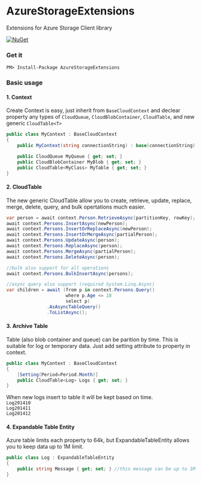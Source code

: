 AzureStorageExtensions
======================

Extensions for Azure Storage Client library

[![NuGet](https://img.shields.io/nuget/v/AzureStorageExtensions.svg)](https://www.nuget.org/packages/AzureStorageExtensions)

### Get it
```
PM> Install-Package AzureStorageExtensions
```

### Basic usage

#### 1. Context
Create Context is easy, just inherit from `BaseCloudContext` and declear property any types of `CloudQueue`, `CloudBlobContainer`, `CloudTable`, and new generic `CloudTable<T>`
```csharp
public class MyContext : BaseCloudContext
{
    public MyContext(string connectionString) : base(connectionString) { }

    public CloudQueue MyQueue { get; set; }
    public CloudBlobContainer MyBlob { get; set; }
    public CloudTable<MyClass> MyTable { get; set; }
}
```

#### 2. CloudTable<T>
The new generic CloudTable allow you to create, retrieve, update, replace, merge, delete, query, and bulk opertations much easier.

```csharp
var person = await context.Person.RetrieveAsync(partitionKey, rowKey);
await context.Persons.InsertAsync(newPerson);
await context.Persons.InsertOrReplaceAsync(newPerson);
await context.Persons.InsertOrMergeAsync(partialPerson);
await context.Persons.UpdateAsync(person);
await context.Persons.ReplaceAsync(person);
await context.Persons.MergeAsync(partialPerson);
await context.Persons.DeleteAsync(person);

//bulk also support for all operations
await context.Persons.BulkInsertAsync(persons);

//async query also support (required System.Linq.Async)
var children = await (from p in context.Persons.Query()
                      where p.Age <= 18
                      select p)
               .AsAsyncTableQuery()
               .ToListAsync();
```

#### 3. Archive Table
Table (also blob container and queue) can be parition by time. This is suitable for log or temporary data. Just add setting attribute to property in context.

```csharp
public class MyContext : BaseCloudContext
{
    [Setting(Period=Period.Month)]
    public CloudTable<Log> Logs { get; set; }
}
```
When new logs insert to table it will be kept based on time.  
`Log201410`  
`Log201411`  
`Log201412`  

#### 4. Expandable Table Entity
Azure table limits each property to 64k, but ExpandableTableEntity allows you to keep data up to 1M limit.

```csharp
public class Log : ExpandableTableEntity 
{
    public string Message { get; set; } //this message can be up to 1M
}
```
